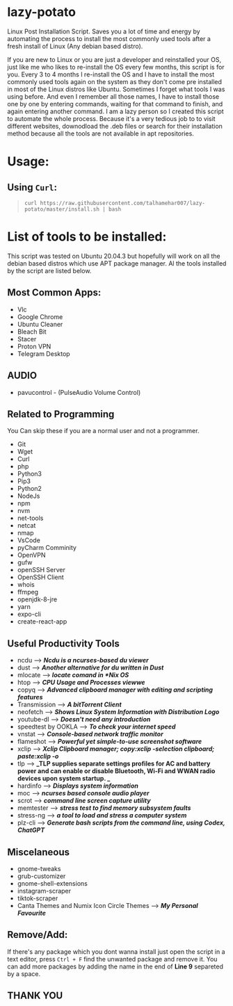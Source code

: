 # lazy-potato

Linux Post Installation Script. Saves you a lot of time and energy by automating the process to install the most commonly used tools after a fresh install of Linux (Any debian based distro). 


If you are new to Linux or you are just a developer and reinstalled your OS, just like me who likes to re-install the OS every few months, this script is for you. Every 3 to 4 months I re-install the OS and I have to install the most commonly used tools again on the system as they don't come pre installed in most of the Linux distros like Ubuntu. Sometimes I forget what tools I was using before. And even I remember all those names, I have to install those one by one by entering commands, waiting for that command to finish, and again entering another command. I am a lazy person so I created this script to automate the whole process. Because it's a very tedious job to to visit different websites, downodload the .deb files or search for their installation method because all the tools are not available in apt repositories.


# Usage:


## Using `Curl`:
>     curl https://raw.githubusercontent.com/talhamehar007/lazy-potato/master/install.sh | bash


# List of tools to be installed:
This script was tested on Ubuntu 20.04.3 but hopefully will work on all the debian based distros which use APT package manager. Al the tools installed by the script are listed below. 

## Most Common Apps:
* Vlc 
* Google Chrome
* Ubuntu Cleaner
* Bleach Bit
* Stacer
* Proton VPN
* Telegram Desktop

## AUDIO
* pavucontrol - (PulseAudio Volume Control)

## Related to Programming
You Can skip these if you are a normal user and not a programmer.
* Git
* Wget
* Curl
* php
* Python3
* Pip3
* Python2
* NodeJs
* npm
* nvm
* net-tools
* netcat
* nmap
* VsCode
* pyCharm Comminity
* OpenVPN
* gufw 
* openSSH Server
* OpenSSH Client
* whois
* ffmpeg
* openjdk-8-jre
* yarn
* expo-cli
* create-react-app

## Useful Productivity Tools
* ncdu  --> **_Ncdu is a ncurses-based du viewer_**
* dust  --> **_Another alternative for du written in Dust_**
* mlocate --> **_locate comand in *Nix OS_**
* htop  --> **_CPU Usage and Processes viewwe_**
* copyq --> **_Advanced clipboard manager with editing and scripting features_**
* Transmission --> **_A bitTorrent Client_**
* neofetch  --> **_Shows Linux System Information with Distribution Logo_**
* youtube-dl --> **_Doesn't need any introduction_**
* speedtest by OOKLA --> **_To check your internet speed_**
* vnstat  --> **_Console-based network traffic monitor_**
* flameshot --> **_Powerful yet simple-to-use screenshot software_**
* xclip --> **_Xclip Clipboard manager; copy:xclip -selection clipboard; paste:xclip -o_**
* tlp --> **_TLP supplies separate settings profiles for AC and battery power and can
 enable or disable Bluetooth, Wi-Fi and WWAN radio devices upon system startup.
_**
* hardinfo --> **_Displays system information_**
* moc --> **_ncurses based console audio player_**
* scrot --> **_command line screen capture utility_**
* memtester --> **_stress test to find memory subsystem faults_**
* stress-ng --> **_a tool to load and stress a computer system_**
* plz-cli --> **_Generate bash scripts from the command line, using Codex, ChatGPT_** 


## Miscelaneous
* gnome-tweaks 
* grub-customizer
* gnome-shell-extensions
* instagram-scraper
* tiktok-scraper
* Canta Themes and Numix Icon Circle Themes --> **_My Personal Favourite_**


## Remove/Add:
If there's any package which you dont wanna install just open the script in a text editor, press `Ctrl + F` find the unwanted package and remove it. You can add more packages by adding the name in the end of **Line 9** separeted by a space.

## THANK YOU
